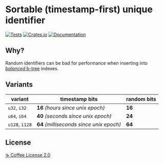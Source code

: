 # Sortable (timestamp-first) unique identifier

[![Tests](https://img.shields.io/github/actions/workflow/status/abineo/suid/rust.yml?branch=main)](https://github.com/abineo/suid)
[![Crates.io](https://img.shields.io/crates/v/suid)](https://crates.io/crates/suid)
[![Documentation](https://docs.rs/suid/badge.svg)](https://docs.rs/suid)

## Why?

Random identifiers can be bad for performance when inserting into [_balanced_ b-tree](https://en.wikipedia.org/wiki/B-tree) indexes.

## Variants

| variant        | timestamp bits                           | random bits |
| -------------- | ---------------------------------------- | ----------- |
| `u32`, `i32`   | **16** _(hours since unix epoch)_        | **16**      |
| `u64`, `i64`   | **40** _(seconds since unix epoch)_      | **24**      |
| `u128`, `i128` | **64** _(milliseconds since unix epoch)_ | **64**      |

## License

[☕ Coffee License 2.0](https://coffee-license.org/v2.0)
